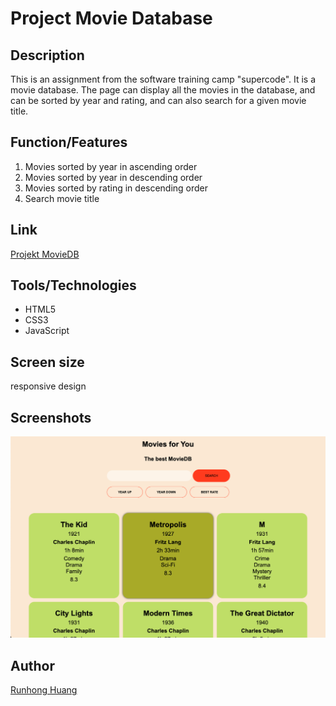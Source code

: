 # Project Movie Database

## Description

This is an assignment from the software training camp "supercode". It is a movie database. The page can display all the movies in the database, and can be sorted by year and rating, and can also search for a given movie title.

## Function/Features

1. Movies sorted by year in ascending order
2. Movies sorted by year in descending order
3. Movies sorted by rating in descending order
4. Search movie title

## Link

[Projekt MovieDB](https://huangrunhong.github.io/30_Aufgaben/)

## Tools/Technologies

- HTML5
- CSS3
- JavaScript

## Screen size

responsive design

## Screenshots

![screenshort](https://github.com/huangrunhong/30_Aufgaben/blob/main/assets/image/Bildschirmfoto_movieDatenbank.png)

## Author

[Runhong Huang](https://github.com/huangrunhong)
